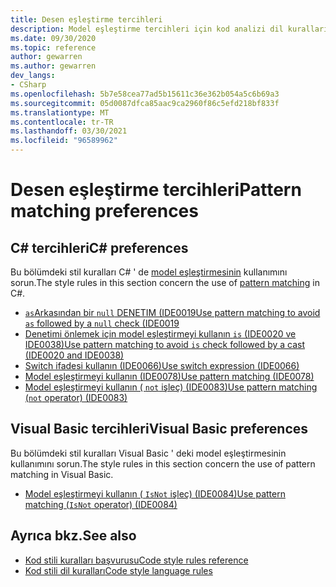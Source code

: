 ```yaml
---
title: Desen eşleştirme tercihleri
description: Model eşleştirme tercihleri için kod analizi dil kuralları hakkında bilgi edinin
ms.date: 09/30/2020
ms.topic: reference
author: gewarren
ms.author: gewarren
dev_langs:
- CSharp
ms.openlocfilehash: 5b7e58cea77ad5b15611c36e362b054a5c6b69a3
ms.sourcegitcommit: 05d0087dfca85aac9ca2960f86c5efd218bf833f
ms.translationtype: MT
ms.contentlocale: tr-TR
ms.lasthandoff: 03/30/2021
ms.locfileid: "96589962"
---
```

# <a name="pattern-matching-preferences"></a><span data-ttu-id="f60b1-103">Desen eşleştirme tercihleri</span><span class="sxs-lookup"><span data-stu-id="f60b1-103">Pattern matching preferences</span></span>

## <a name="c-preferences"></a><span data-ttu-id="f60b1-104">C# tercihleri</span><span class="sxs-lookup"><span data-stu-id="f60b1-104">C# preferences</span></span>

<span data-ttu-id="f60b1-105">Bu bölümdeki stil kuralları C# ' de [model eşleştirmesinin](../../../csharp/pattern-matching.md) kullanımını sorun.</span><span class="sxs-lookup"><span data-stu-id="f60b1-105">The style rules in this section concern the use of [pattern matching](../../../csharp/pattern-matching.md) in C#.</span></span>

- [<span data-ttu-id="f60b1-106">`as`Arkasından bir `null` DENETIM (IDE0019</span><span class="sxs-lookup"><span data-stu-id="f60b1-106">Use pattern matching to avoid `as` followed by a `null` check (IDE0019</span></span>](ide0019.md)
- [<span data-ttu-id="f60b1-107">Denetimi önlemek için model eşleştirmeyi kullanın `is` (IDE0020 ve IDE0038)</span><span class="sxs-lookup"><span data-stu-id="f60b1-107">Use pattern matching to avoid `is` check followed by a cast (IDE0020 and IDE0038)</span></span>](ide0020-ide0038.md)
- [<span data-ttu-id="f60b1-108">Switch ifadesi kullanın (IDE0066)</span><span class="sxs-lookup"><span data-stu-id="f60b1-108">Use switch expression (IDE0066)</span></span>](ide0066.md)
- [<span data-ttu-id="f60b1-109">Model eşleştirmeyi kullanın (IDE0078)</span><span class="sxs-lookup"><span data-stu-id="f60b1-109">Use pattern matching (IDE0078)</span></span>](ide0078.md)
- [<span data-ttu-id="f60b1-110">Model eşleştirmeyi kullanın ( `not` işleç) (IDE0083)</span><span class="sxs-lookup"><span data-stu-id="f60b1-110">Use pattern matching (`not` operator) (IDE0083)</span></span>](ide0083.md)

## <a name="visual-basic-preferences"></a><span data-ttu-id="f60b1-111">Visual Basic tercihleri</span><span class="sxs-lookup"><span data-stu-id="f60b1-111">Visual Basic preferences</span></span>

<span data-ttu-id="f60b1-112">Bu bölümdeki stil kuralları Visual Basic ' deki model eşleştirmesinin kullanımını sorun.</span><span class="sxs-lookup"><span data-stu-id="f60b1-112">The style rules in this section concern the use of pattern matching in Visual Basic.</span></span>

- [<span data-ttu-id="f60b1-113">Model eşleştirmeyi kullanın ( `IsNot` işleç) (IDE0084)</span><span class="sxs-lookup"><span data-stu-id="f60b1-113">Use pattern matching (`IsNot` operator) (IDE0084)</span></span>](ide0084.md)

## <a name="see-also"></a><span data-ttu-id="f60b1-114">Ayrıca bkz.</span><span class="sxs-lookup"><span data-stu-id="f60b1-114">See also</span></span>

- [<span data-ttu-id="f60b1-115">Kod stili kuralları başvurusu</span><span class="sxs-lookup"><span data-stu-id="f60b1-115">Code style rules reference</span></span>](index.md)
- [<span data-ttu-id="f60b1-116">Kod stili dil kuralları</span><span class="sxs-lookup"><span data-stu-id="f60b1-116">Code style language rules</span></span>](language-rules.md)
